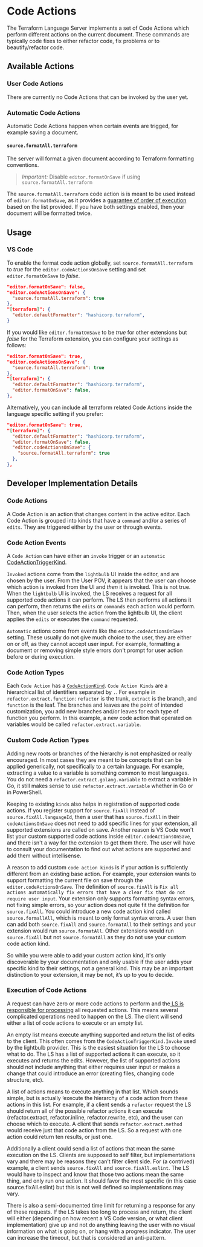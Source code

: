 # Code Actions

The Terraform Language Server implements a set of Code Actions which perform different actions on the current document. These commands are typically code fixes to either refactor code, fix problems or to beautify/refactor code.

## Available Actions

### User Code Actions

There are currently no Code Actions that can be invoked by the user yet.

### Automatic Code Actions

Automatic Code Actions happen when certain events are trigged, for example saving a document.

#### `source.formatAll.terraform`

The server will format a given document according to Terraform formatting conventions.

> *Important:* Disable `editor.formatOnSave` if using `source.formatAll.terraform`

The `source.formatAll.terraform` code action is is meant to be used instead of `editor.formatOnSave`, as it provides a [guarantee of order of execution](https://github.com/microsoft/vscode-docs/blob/71643d75d942e2c32cfd781c2b5322521775fb4a/release-notes/v1_44.md#explicit-ordering-for-editorcodeactionsonsave) based on the list provided. If you have both settings enabled, then your document will be formatted twice.

## Usage

### VS Code

To enable the format code action globally, set `source.formatAll.terraform` to *true* for the `editor.codeActionsOnSave` setting and set `editor.formatOnSave` to *false*.

```json
"editor.formatOnSave": false,
"editor.codeActionsOnSave": {
  "source.formatAll.terraform": true
},
"[terraform]": {
  "editor.defaultFormatter": "hashicorp.terraform",
}
```

If you would like `editor.formatOnSave` to be *true* for other extensions but *false* for the Terraform extension, you can configure your settings as follows:

```json
"editor.formatOnSave": true,
"editor.codeActionsOnSave": {
  "source.formatAll.terraform": true
},
"[terraform]": {
  "editor.defaultFormatter": "hashicorp.terraform",
  "editor.formatOnSave": false,
},
```

Alternatively, you can include all terraform related Code Actions inside the language specific setting if you prefer:

```json
"editor.formatOnSave": true,
"[terraform]": {
  "editor.defaultFormatter": "hashicorp.terraform",
  "editor.formatOnSave": false,
  "editor.codeActionsOnSave": {
    "source.formatAll.terraform": true
  },
},
```

## Developer Implementation Details

### Code Actions

A Code Action is an action that changes content in the active editor. Each Code Action is grouped into kinds that have a `command` and/or a series of `edits`. They are triggered either by the user or through events.

### Code Action Events

A `Code Action` can have either an `invoke` trigger or an `automatic` [CodeActionTriggerKind](https://code.visualstudio.com/api/references/vscode-api#CodeActionTriggerKind).

`Invoked` actions come from the `lightbulb` UI inside the editor, and are chosen by the user. From the User POV, it appears that the user can choose which action is invoked from the UI and *then* it is invoked. This is not true. When the `lightbulb` UI is invoked, the LS receives a request for all supported code actions it can perform. The LS then performs all actions it can perform, then returns the `edits` or `commands` each action would perform. Then, when the user selects the action from the lightbulb UI, the client applies the `edits` or executes the `command` requested.

`Automatic` actions come from events like the `editor.codeActionsOnSave` setting. These usually do not give much choice to the user, they are either on or off, as they cannot accept user input. For example, formatting a document or removing simple style errors don't prompt for user action before or during execution.

### Code Action Types

Each `Code Action` has a [`CodeActionKind`](https://code.visualstudio.com/api/references/vscode-api#CodeActionKind). `Code Action Kinds` are a hierarchical list of identifiers separated by `.`. For example in `refactor.extract.function`: `refactor` is the trunk, `extract` is the branch, and `function` is the leaf. The branches and leaves are the point of intended customization, you add new branches and/or leaves for each type of function you perform. In this example, a new code action that operated on variables would be called `refactor.extract.variable`.

### Custom Code Action Types

Adding new roots or branches of the hierarchy is not emphasized or really encouraged. In most cases they are meant to be concepts that can be applied generically, not specifically to a certain language. For example, extracting a value to a variable is something common to most languages. You do not need a `refactor.extract.golang.variable` to extract a variable in Go, it still makes sense to use `refactor.extract.variable` whether in Go or in PowerShell.

Keeping to existing `kinds` also helps in registration of supported code actions. If you register support for `source.fixAll` instead of `source.fixAll.languageId`, then a user that has `source.fixAll` in their `codeActionsOnSave` does not need to add specific lines for your extension, all supported extensions are called on save. Another reason is VS Code won't list your custom supported code actions inside `editor.codeActionsOnSave`, and there isn't a way for the extension to get them there. The user will have to consult your documentation to find out what actions are supported and add them without intellisense.

A reason to add custom `code action kinds` is if your action is sufficiently different from an existing base action. For example, your extension wants to support formatting the current file on save through the `editor.codeActionsOnSave`. The definition of `source.fixAll` is `Fix all actions automatically fix errors that have a clear fix that do not require user input`. Your extension only supports formatting syntax errors, not fixing simple errors, so your action does not quite fit the definition for `source.fixAll`. You could introduce a new code action kind called `source.formallAll`, which is meant to only format syntax errors. A user then can add both `source.fixAll` and `source.formatAll` to their settings and your extension would run `source.formatAll`. Other extensions would run `source.fixAll` but not `source.formatAll` as they do not use your custom code action kind. 

So while you were able to add your custom action kind, it's only discoverable by your documentation and only usable if the user adds your specific kind to their settings, not a general kind. This may be an important distinction to your extension, it may be not, it’s up to you to decide.

### Execution of Code Actions

A request can have zero or more code actions to perform and the[ LS is responsible for processing](https://github.com/microsoft/language-server-protocol/issues/970) all requested actions. This means several complicated operations need to happen on the LS. The client will send either a list of code actions to execute or an empty list.

An empty list means execute anything supported and return the list of edits to the client. This often comes from the `CodeActionTriggerKind.Invoke` used by the lightbulb provider. This is the easiest situation for the LS to choose what to do. The LS has a list of supported actions it can execute, so it executes and returns the edits. However, the list of supported actions should not include anything that either requires user input or makes a change that could introduce an error (creating files, changing code structure, etc). 

A list of actions means to execute anything in that list. Which sounds simple, but is actually ‘execute the hierarchy of a code action from these actions in this list. For example, if a client sends a `refactor` request the LS should return all of the possible refactor actions it can execute (refactor.extract, refactor.inline, refactor.rewrite, etc), and the user can choose which to execute. A client that sends `refactor.extract.method` would receive just that code action from the LS. So a request with one action could return ten results, or just one.

Additionally a client could send a list of actions that mean the same execution on the LS. Clients are supposed to self filter, but implementations vary and there may be reasons they can’t filter client side. For (a contrived) example, a client sends `source.fixAll` and `source.fixAll.eslint`. The LS would have to inspect and know that those two actions mean the same thing, and only run one action. It should favor the most specific (in this case source.fixAll.eslint) but this is not well defined so implementations may vary.

There is also a semi-documented time limit for returning a response for any of these requests. If the LS takes too long to process and return, the client will either (depending on how recent a VS Code version, or what client implementation) give up and not do anything leaving the user with no visual information on what is going on, or hang with a progress indicator. The user can increase the timeout, but that is considered an anti-pattern.
